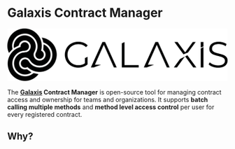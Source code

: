 # Galaxis Contract Manager

![Galaxis Logo](logo.svg)

The **[Galaxis](https://galaxis.xyz/#/) Contract Manager** is open-source tool for managing contract access and ownership for teams and organizations. It supports **batch calling multiple methods** and **method level access control** per user for every registered contract.
 
## Why?

